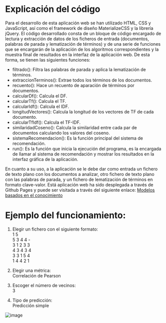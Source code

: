 # Explicación del código
  Para el desarrollo de esta aplicación web se han utilizado HTML, CSS y JavaScript, así como el framework de diseño MaterializeCSS y la librería jQuery. El código desarrollado consta de un bloque de código encargado de lectura y extracción de datos de los ficheros de entrada (documentos, palabras de parada y lematización de términos) y de una serie de funciones que se encargarán de la aplicación de los algoritmos correspondientes y la muestra final de resultados en la interfaz de la aplicación web.
  De esta forma, se tienen las siguientes funciones:
  - filtrado(): Filtra las palabras de parada y aplica la lematización de términos.
  - extraccionTerminos(): Extrae todos los términos de los documentos.
  - recuento(): Hace un recuento de aparación de términos por documentos.
  - calcularDf(): Calcula el DF.
  - calcularTf(): Calcula el TF.
  - calcularIdf(): Calcula el IDF.
  - longitudVectores(): Calcula la longitud de los vectores de TF de cada documento.
  - calcularTfIdf(): Calcula el TF-IDF.
  - similaridadCoseno(): Calcula la similaridad entre cada par de documentos calculando los valores del coseno.
  - sistemaRecomendacion(): Es la función principal del sistema de recomendación.
  - run(): Es la función que inicia la ejecución del programa, es la encargada de llamar al sistema de recomendación y mostrar los resultados en la interfaz gráfica de la aplicación.
  
  En cuanto a su uso, a la aplicación se le debe dar como entrada un fichero de texto plano con los documentos a analizar, otro fichero de texto plano con las palabras de parada, y un fichero de lematización de términos en formato clave-valor. Está aplicación web ha sido desplegada a través de Github Pages y puede ser visitada a través del siguiente enlace: [Modelos basados en el conocimiento](https://alu0101323282.github.io/Sistemas-de-recomendacion-Modelos-Basados-en-el-Contenido/)

# Ejemplo del funcionamiento:
1. Elegir un fichero con el siguiente formato: </br>
  1 5</br>
  5 3 4 4 -</br>
  3 1 2 3 3</br>
  4 3 4 3 4</br>
  3 3 1 5 4</br>
  1 4 4 2 1</br>

2. Elegir una métrica:</br>
  Correlación de Pearson

3. Escoger el número de vecinos: </br>
  3
4. Tipo de predicción:</br>
  Predicción simple

![image](https://user-images.githubusercontent.com/72199884/198886502-748286df-f4c8-4899-8c0d-d48923d7be74.png)
